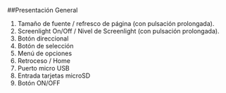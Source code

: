 ﻿##Presentación General
1. Tamaño de fuente / refresco de página (con pulsación prolongada).
2. Screenlight On/Off / Nivel de Screenlight (con pulsación prolongada).
3. Botón direccional 
4. Botón de selección
5. Menú de opciones
6. Retroceso / Home
7. Puerto micro USB 
8. Entrada tarjetas microSD
9. Botón ON/OFF

